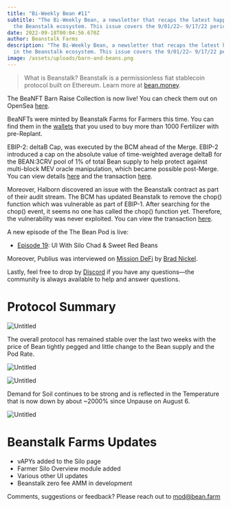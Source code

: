 ```yaml
---
title: "Bi-Weekly Bean #11"
subtitle: "The Bi-Weekly Bean, a newsletter that recaps the latest happenings in
  the Beanstalk ecosystem. This issue covers the 9/01/22– 9/17/22 period. "
date: 2022-09-18T00:04:56.670Z
author: Beanstalk Farms
description: "The Bi-Weekly Bean, a newsletter that recaps the latest happenings
  in the Beanstalk ecosystem. This issue covers the 9/01/22– 9/17/22 period. "
image: /assets/uploads/barn-and-beans.png
---
```

> What is Beanstalk? Beanstalk is a permissionless fiat stablecoin protocol built on Ethereum. Learn more at [bean.money](https://bean.money/).

The BeaNFT Barn Raise Collection is now live! You can check them out on OpenSea [here](https://opensea.io/collection/beanft-barnraise-collection).

BeaNFTs were minted by Beanstalk Farms for Farmers this time. You can find them in the [wallets](https://opensea.io/account) that you used to buy more than 1000 Fertilizer with pre-Replant.

EBIP-2: deltaB Cap, was executed by the BCM ahead of the Merge. EBIP-2 introduced a cap on the absolute value of time-weighted average deltaB for the BEAN:3CRV pool of 1% of total Bean supply to help protect against multi-block MEV oracle manipulation, which became possible post-Merge. You can view details [here](https://github.com/BeanstalkFarms/Beanstalk/pull/92) and the transaction [here](https://etherscan.io/tx/0x1ca14810306dfcb098950137f58b53a4034fe0f097985ea2403ec9d5de467076).

Moreover, Halborn discovered an issue with the Beanstalk contract as part of their audit stream. The BCM has updated Beanstalk to remove the chop() function which was vulnerable as part of EBIP-1. After searching for the chop() event, it seems no one has called the chop() function yet. Therefore, the vulnerability was never exploited. You can view the transaction [here](https://etherscan.io/tx/0x0100d62959b09deea2cdccb8c14c5f9495778452d1d2fcda7f5da1a6cd6e9bec).

A new episode of the The Bean Pod is live:

* [Episode 19](https://anchor.fm/thebeanpodpodcast/episodes/UI-With-Silo-Chad--Sweet-Red-Beans-e1no5tr): UI With Silo Chad & Sweet Red Beans

Moreover, Publius was interviewed on [Mission DeFi](https://www.youtube.com/watch?v=hotl8RA-IxY) by [Brad Nickel](https://twitter.com/b05crypto).

Lastly, feel free to drop by [Discord](https://discord.gg/beanstalk) if you have any questions—the community is always available to help and answer questions.

# **Protocol Summary**

![Untitled](/assets/uploads/beanprice11.png)

The overall protocol has remained stable over the last two weeks with the price of Bean tightly pegged and little change to the Bean supply and the Pod Rate.

![Untitled](/assets/uploads/beansupply11.png)

![Untitled](/assets/uploads/podrate11.png)

Demand for Soil continues to be strong and is reflected in the Temperature that is now down by about ~2000% since Unpause on August 6.

![Untitled](/assets/uploads/temp11.png)

# Beanstalk Farms **Updates**

* vAPYs added to the Silo page
* Farmer Silo Overview module added
* Various other UI updates
* Beanstalk zero fee AMM in development

Comments, suggestions or feedback? Please reach out to mod@bean.farm